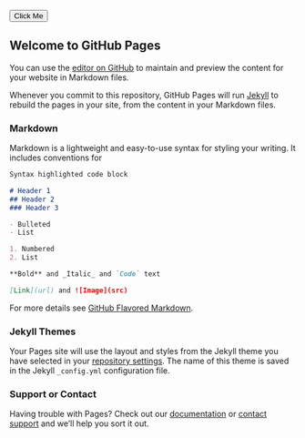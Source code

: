 <!DOCTYPE html>
<html>
<!--Loading-->
<title>Peogress Bar</title>
<meta name="viewport" content="width=device-width, initial-scale=1">
<link rel="stylesheet" href="Style.css">
<script type="text/javascript" src="Javascript.js"></script>
<body>

<div class="w3-container">
<div id="myProgress">
  <div id="myBar"></div>
</div>
<br>
<button onclick="move()">Click Me</button>
</body>
</html>

## Welcome to GitHub Pages

You can use the [editor on GitHub](https://github.com/naufals4/Loading/edit/master/README.md) to maintain and preview the content for your website in Markdown files.

Whenever you commit to this repository, GitHub Pages will run [Jekyll](https://jekyllrb.com/) to rebuild the pages in your site, from the content in your Markdown files.

### Markdown

Markdown is a lightweight and easy-to-use syntax for styling your writing. It includes conventions for

```markdown
Syntax highlighted code block

# Header 1
## Header 2
### Header 3

- Bulleted
- List

1. Numbered
2. List

**Bold** and _Italic_ and `Code` text

[Link](url) and ![Image](src)
```

For more details see [GitHub Flavored Markdown](https://guides.github.com/features/mastering-markdown/).

### Jekyll Themes

Your Pages site will use the layout and styles from the Jekyll theme you have selected in your [repository settings](https://github.com/naufals4/Loading/settings). The name of this theme is saved in the Jekyll `_config.yml` configuration file.

### Support or Contact

Having trouble with Pages? Check out our [documentation](https://help.github.com/categories/github-pages-basics/) or [contact support](https://github.com/contact) and we’ll help you sort it out.

